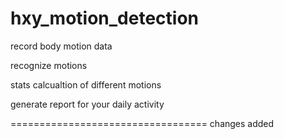# hxy_motion_detection

record body motion data

recognize motions

stats calcualtion of different motions

generate report for your daily activity

==================================
changes added
